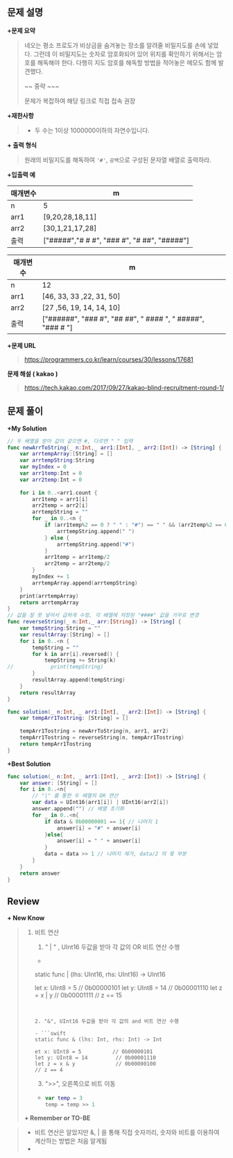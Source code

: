 문제 설명
--------

**\+문제 요약**

> 네오는 평소 프로도가 비상금을 숨겨놓는 장소를 알려줄 비밀지도를 손에 넣었다. 그런데 이 비밀지도는 숫자로 암호화되어 있어 위치를 확인하기 위해서는 암호를 해독해야 한다. 다행히 지도 암호를 해독할 방법을 적어놓은 메모도 함께 발견했다.
>
> ~~ 중략 ~~~
>
> 문제가 복잡하여 해당 링크로 직접 접속 권장

**\+재한사항**

> - 두 수는 1이상 1000000이하의 자연수입니다.
> 

**+ 출력 형식**

>  원래의 비밀지도를 해독하여 `'#'`, `공백`으로 구성된 문자열 배열로 출력하라.

**\+입출력 예**

매개변수 | m 
---|---
n | 5 
arr1 | [9,20,28,18,11] 
 arr2 | [30,1,21,17,28] 
 출력 | ["#####","# # #", "### #", "# ##", "#####"] 

 매개변수 | m 
---|---
n | 12 
arr1 | [46, 33, 33 ,22, 31, 50] 
 arr2 | [27 ,56, 19, 14, 14, 10] 
 출력 | ["######", "### #", "## ##", " #### ", " #####", "### # "] 

**+문제 URL**

>https://programmers.co.kr/learn/courses/30/lessons/17681

**문제 해설 ( kakao )**

> https://tech.kakao.com/2017/09/27/kakao-blind-recruitment-round-1/

문제 풀이
---------

**\+My Solution**

```swift
// 두 배열을 받아 값이 같으면 #, 다르면 " " 입력
func newArrToString(_ n:Int,_ arr1:[Int], _ arr2:[Int]) -> [String] {
    var arrtempArray:[String] = []
    var arrtempString:String
    var myIndex = 0
    var arr1temp:Int = 0
    var arr2temp:Int = 0
    
    for i in 0..<arr1.count {
        arr1temp = arr1[i]
        arr2temp = arr2[i]
        arrtempString = ""
        for _ in 0..<n {
            if (arr1temp%2 == 0 ? " " : "#") == " " && (arr2temp%2 == 0 ? " " : "#") == " " {
                arrtempString.append(" ")
            } else {
                arrtempString.append("#")
            }
            arr1temp = arr1temp/2
            arr2temp = arr2temp/2
        }
        myIndex += 1
        arrtempArray.append(arrtempString)
    }
    print(arrtempArray)
    return arrtempArray
}
// 값을 잘 못 넣어서 급하게 수정, 각 배열에 저장된 "####" 값을 거꾸로 변경
func reverseString(_ n:Int,_ arr:[String]) -> [String] {
    var tempString:String = ""
    var resultArray:[String] = []
    for i in 0..<n {
        tempString = ""
        for k in arr[i].reversed() {
            tempString += String(k)
//            print(tempString)
        }
        resultArray.append(tempString)
    }
    return resultArray
}

func solution(_ n:Int, _ arr1:[Int], _ arr2:[Int]) -> [String] {
    var tempArr1Tostring: [String] = []
    
    tempArr1Tostring = newArrToString(n, arr1, arr2)
    tempArr1Tostring = reverseString(n, tempArr1Tostring)
    return tempArr1Tostring
}
```

**\+Best Solution**

```swift
func solution(_ n:Int, _ arr1:[Int], _ arr2:[Int]) -> [String] {
    var answer: [String] = []
    for i in 0..<n{
      	// "|" 를 통한 두 배열의 OR 연산
        var data = UInt16(arr1[i]) | UInt16(arr2[i])
        answer.append("") // 배열 초기화
        for _ in 0..<n{
            if data & 0b00000001 == 1{ // 나머지 1
                answer[i] = "#" + answer[i]
            }else{
                answer[i] = " " + answer[i]
            }
            data = data >> 1 // 나머지 제거, data/2 의 몫 부분
        }
    }
    return answer
}
```


Review
-----------------
**\+ New Know**

> 1. 비트 연산
>
>    1. " | " , UInt16 두값을 받아 각 값의 OR 비트 연산 수행
>
>    - 	```swift
>      static func | (lhs: UInt16, rhs: UInt16) -> UInt16
>      
>      let x: UInt8 = 5          // 0b00000101
>      let y: UInt8 = 14         // 0b00001110
>      let z = x | y             // 0b00001111
>      // z == 15
>      ```
>      
>
>    2. "&", UInt16 두값을 받아 각 값의 and 비트 연산 수행
>
>    - ```swift
>      static func & (lhs: Int, rhs: Int) -> Int
>      
>      et x: UInt8 = 5          // 0b00000101
>      let y: UInt8 = 14         // 0b00001110
>      let z = x & y             // 0b00000100
>      // z == 4
>      ```
>
>    3. ">>", 오른쪽으로 비트 이동
>
>    - ```swift
>      var temp = 3
>      temp = temp >> 1
>      ```
>
> **\+ Remember or TO-BE**

> - 비트 연산은 알았지만 &, |  을 통해 직접 숫자끼리, 숫자와 비트를 이용하여 계산하는 방법은 처음 알게됨
> - 

